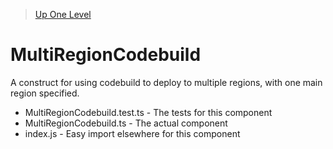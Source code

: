 > [Up One Level](../readme.md)

# MultiRegionCodebuild

A construct for using codebuild to deploy to multiple regions, with one main region specified.

- MultiRegionCodebuild.test.ts - The tests for this component
- MultiRegionCodebuild.ts - The actual component
- index.js - Easy import elsewhere for this component